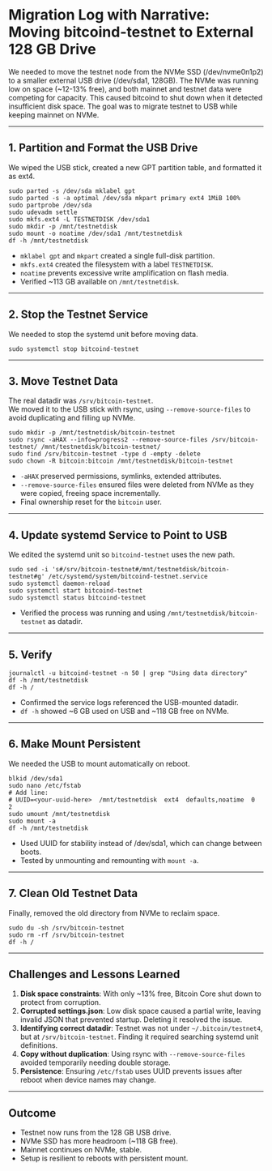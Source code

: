 # Migration Log with Narrative: Moving bitcoind-testnet to External 128 GB Drive

We needed to move the testnet node from the NVMe SSD (/dev/nvme0n1p2) to a smaller external USB drive (/dev/sda1, 128GB). 
The NVMe was running low on space (~12-13% free), and both mainnet and testnet data were competing for capacity. 
This caused bitcoind to shut down when it detected insufficient disk space. The goal was to migrate testnet to USB while 
keeping mainnet on NVMe.

---

## 1. Partition and Format the USB Drive
We wiped the USB stick, created a new GPT partition table, and formatted it as ext4.

```
sudo parted -s /dev/sda mklabel gpt
sudo parted -s -a optimal /dev/sda mkpart primary ext4 1MiB 100%
sudo partprobe /dev/sda
sudo udevadm settle
sudo mkfs.ext4 -L TESTNETDISK /dev/sda1
sudo mkdir -p /mnt/testnetdisk
sudo mount -o noatime /dev/sda1 /mnt/testnetdisk
df -h /mnt/testnetdisk
```

- `mklabel gpt` and `mkpart` created a single full-disk partition.  
- `mkfs.ext4` created the filesystem with a label `TESTNETDISK`.  
- `noatime` prevents excessive write amplification on flash media.  
- Verified ~113 GB available on `/mnt/testnetdisk`.

---

## 2. Stop the Testnet Service
We needed to stop the systemd unit before moving data.

```
sudo systemctl stop bitcoind-testnet
```

---

## 3. Move Testnet Data
The real datadir was `/srv/bitcoin-testnet`.  
We moved it to the USB stick with rsync, using `--remove-source-files` to avoid duplicating and filling up NVMe.

```
sudo mkdir -p /mnt/testnetdisk/bitcoin-testnet
sudo rsync -aHAX --info=progress2 --remove-source-files /srv/bitcoin-testnet/ /mnt/testnetdisk/bitcoin-testnet/
sudo find /srv/bitcoin-testnet -type d -empty -delete
sudo chown -R bitcoin:bitcoin /mnt/testnetdisk/bitcoin-testnet
```

- `-aHAX` preserved permissions, symlinks, extended attributes.  
- `--remove-source-files` ensured files were deleted from NVMe as they were copied, freeing space incrementally.  
- Final ownership reset for the `bitcoin` user.  

---

## 4. Update systemd Service to Point to USB
We edited the systemd unit so `bitcoind-testnet` uses the new path.

```
sudo sed -i 's#/srv/bitcoin-testnet#/mnt/testnetdisk/bitcoin-testnet#g' /etc/systemd/system/bitcoind-testnet.service
sudo systemctl daemon-reload
sudo systemctl start bitcoind-testnet
sudo systemctl status bitcoind-testnet
```

- Verified the process was running and using `/mnt/testnetdisk/bitcoin-testnet` as datadir.

---

## 5. Verify
```
journalctl -u bitcoind-testnet -n 50 | grep "Using data directory"
df -h /mnt/testnetdisk
df -h /
```

- Confirmed the service logs referenced the USB-mounted datadir.  
- `df -h` showed ~6 GB used on USB and ~118 GB free on NVMe.  

---

## 6. Make Mount Persistent
We needed the USB to mount automatically on reboot.

```
blkid /dev/sda1
sudo nano /etc/fstab
# Add line:
# UUID=<your-uuid-here>  /mnt/testnetdisk  ext4  defaults,noatime  0  2
sudo umount /mnt/testnetdisk
sudo mount -a
df -h /mnt/testnetdisk
```

- Used UUID for stability instead of /dev/sda1, which can change between boots.  
- Tested by unmounting and remounting with `mount -a`.  

---

## 7. Clean Old Testnet Data
Finally, removed the old directory from NVMe to reclaim space.

```
sudo du -sh /srv/bitcoin-testnet
sudo rm -rf /srv/bitcoin-testnet
df -h /
```

---

## Challenges and Lessons Learned
1. **Disk space constraints**: With only ~13% free, Bitcoin Core shut down to protect from corruption.  
2. **Corrupted settings.json**: Low disk space caused a partial write, leaving invalid JSON that prevented startup. Deleting it resolved the issue.  
3. **Identifying correct datadir**: Testnet was not under `~/.bitcoin/testnet4`, but at `/srv/bitcoin-testnet`. Finding it required searching systemd unit definitions.  
4. **Copy without duplication**: Using rsync with `--remove-source-files` avoided temporarily needing double storage.  
5. **Persistence**: Ensuring `/etc/fstab` uses UUID prevents issues after reboot when device names may change.  

---

## Outcome
- Testnet now runs from the 128 GB USB drive.  
- NVMe SSD has more headroom (~118 GB free).  
- Mainnet continues on NVMe, stable.  
- Setup is resilient to reboots with persistent mount.  
